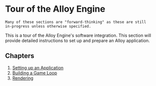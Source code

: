 # Tour of the Alloy Engine

```admonish note
Many of these sections are "forward-thinking" as these are still
in-progress unless otherwise specified.
```

This is a tour of the Alloy Engine's software integration. This section will
provide detailed instructions to set up and prepare an Alloy application.

## Chapters

1. [Setting up an Application](./engine/setting-up-an-application.md)
2. [Building a Game Loop](./engine/building-a-game-loop.md)
3. [Rendering](./engine/rendering.md)
